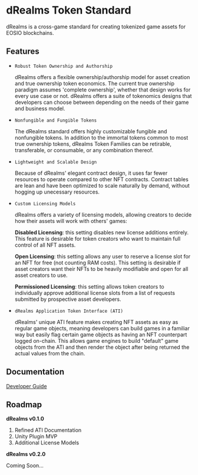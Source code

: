 # dRealms Token Standard

dRealms is a cross-game standard for creating tokenized game assets for EOSIO blockchains.

## Features

* `Robust Token Ownership and Authorship`

    dRealms offers a flexible ownership/authorship model for asset creation and true ownership token economics. The current true ownership paradigm assumes 'complete ownership', whether that design works for every use case or not. dRealms offers a suite of tokenomics designs that developers can choose between depending on the needs of their game and business model.

* `Nonfungible and Fungible Tokens`

    The dRealms standard offers highly customizable fungible and nonfungible tokens. In addition to the immortal tokens common to most true ownership tokens, dRealms Token Families can be retirable, transferable, or consumable, or any combination thereof.

* `Lightweight and Scalable Design`

    Because of dRealms' elegant contract design, it uses far fewer resources to operate compared to other NFT contracts. Contract tables are lean and have been optimized to scale naturally by demand, without hogging up unecessary resources.

* `Custom Licensing Models`

    dRealms offers a variety of licensing models, allowing creators to decide how their assets will work with others' games:

    **Disabled Licensing**: this setting disables new license additions entirely. This feature is desirable for token creators who want to maintain full control of all NFT assets.

    **Open Licensing**: this setting allows any user to reserve a license slot for an NFT for free (not counting RAM costs). This setting is desirable if asset creators want their NFTs to be heavily modifiable and open for all asset creators to use.

    **Permissioned Licensing**: this setting allows token creators to individually approve additional license slots from a list of requests submitted by prospective asset developers.

* `dRealms Application Token Interface (ATI)`

    dRealms' unique ATI feature makes creating NFT assets as easy as regular game objects, meaning developers can build games in a familiar way but easily flag certain game objects as having an NFT counterpart logged on-chain. This allows game engines to build "default" game objects from the ATI and then render the object after being returned the actual values from the chain.

## Documentation

[Developer Guide](docs/DeveloperGuide.md)

## Roadmap

**dRealms v0.1.0**

1. Refined ATI Documentation
2. Unity Plugin MVP
3. Additional License Models

**dRealms v0.2.0**

Coming Soon...
